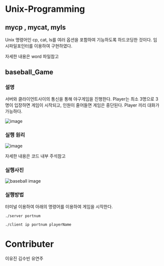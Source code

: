 # Unix-Programming

## mycp , mycat, myls
Unix 명령어인 cp, cat, ls를 여러 옵션을 포함하여 기능하도록 하드코딩한 것이다.
임시파일포인터를 이용하여 구현하였다.

자세한 내용은 word 파일참고

## baseball_Game

### 설명
서버와 클라이언트사이의 통신을 통해 야구게임을 진행한다. 
Player는 최소 3명으로 3명이 입장하면 게임이 시작되고, 인원이 줄어들면 게임은 중단된다.
Player 끼리 대화가 가능하다.


![image](https://user-images.githubusercontent.com/27190708/87300662-332b9480-c549-11ea-91dd-aec3f9c69567.png)

### 실행 원리


![image](https://user-images.githubusercontent.com/27190708/87300519-f19ae980-c548-11ea-8a66-8ad9ca0f0324.png)

자세한 내용은 코드 내부 주석참고



### 실행사진
![baseball image](https://user-images.githubusercontent.com/27190708/87300130-4ab64d80-c548-11ea-8b20-c49c1898a241.png)




### 실행방법
터미널 이용하여 아래의 명령어를 이용하여 게임을 시작한다.

```
./server portnum 

```

```
./client ip portnum playerName
```




# Contributer 
이유진 김수빈 유연주





